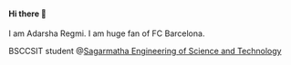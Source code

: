 #### Hi there 👋
I am Adarsha Regmi. I am huge fan of FC Barcelona.

BSCCSIT student @[Sagarmatha Engineering of Science and Technology](http://scst.edu.np/)
